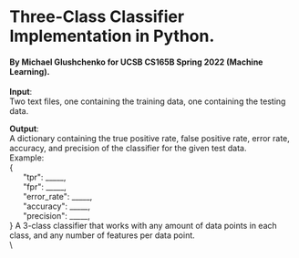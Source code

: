 # Three-Class Classifier Implementation in Python.
#### By Michael Glushchenko for UCSB CS165B Spring 2022 (Machine Learning).

**Input**:\
Two text files, one containing the training data, one containing the testing data.

**Output**:\
A dictionary containing the true positive rate,  false positive rate, error rate, accuracy, and precision of the classifier for the given test data.\
Example:\
{\
&nbsp;&nbsp;&nbsp;&nbsp;&nbsp;&nbsp;"tpr": _____,\
&nbsp;&nbsp;&nbsp;&nbsp;&nbsp;&nbsp;"fpr": _____,\
&nbsp;&nbsp;&nbsp;&nbsp;&nbsp;&nbsp;"error_rate": _____,\
&nbsp;&nbsp;&nbsp;&nbsp;&nbsp;&nbsp;"accuracy": _____,\
&nbsp;&nbsp;&nbsp;&nbsp;&nbsp;&nbsp;"precision": _____,\
}
A 3-class classifier that works with any amount of data points in each class, and any number of features per data point.\
\
